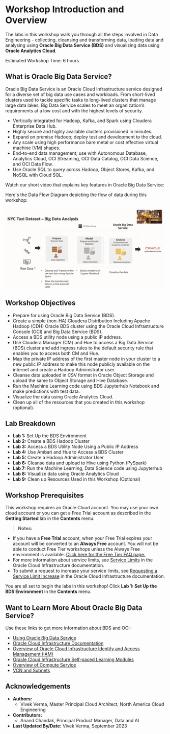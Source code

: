 # Workshop Introduction and Overview                                    

The labs in this workshop walk you through all the steps involved in Data Engineering - collecting, cleansing and transforming data, loading data and analysing using **Oracle Big Data Service (BDS)** and visualizing data using **Oracle Analytics Cloud**.

Estimated Workshop Time: 6 hours

## What is Oracle Big Data Service?
Oracle Big Data Service is an Oracle Cloud Infrastructure service designed for a diverse set of big data use cases and workloads. From short-lived clusters used to tackle specific tasks to long-lived clusters that manage large data lakes, Big Data Service scales to meet an organization’s requirements at a low cost and with the highest levels of security.

* Vertically integrated for Hadoop, Kafka, and Spark using Cloudera Enterprise Data Hub.
* Highly secure and highly available clusters provisioned in minutes.
* Expand on premise Hadoop; deploy test and development to the cloud.
* Any scale using high performance bare metal or cost effective virtual machine (VM) shapes.
* End-to-end data management; use with Autonomous Database, Analytics Cloud, OCI Streaming, OCI Data Catalog, OCI Data Science, and OCI Data Flow.
* Use Oracle SQL to query across Hadoop, Object Stores, Kafka, and NoSQL with Cloud SQL.

Watch our short video that explains key features in Oracle Big Data Service:

[](youtube:CAmaIGKkEIE)

Here's the Data Flow Diagram depicting the flow of data during this workshop:

![](./images/bds-ml-oac.png)

## Workshop Objectives
- Prepare for using Oracle Big Data Service (BDS).
- Create a simple (non-HA) Cloudera Distribution Including Apache Hadoop (CDH) Oracle BDS cluster using the Oracle Cloud Infrastructure Console (OCI) and Big Data Service (BDS).
- Access a BDS utility node using a public IP address.
- Use Cloudera Manager (CM) and Hue to access a Big Data Service (BDS) cluster and add ingress rules to the default security rule that enables you to access both CM and Hue.
- Map the private IP address of the first master node in your cluster to a new public IP address to make this node publicly available on the internet and create a Hadoop Administrator user.
- Cleanse data uploaded in CSV format in Oracle Object Storage and upload the same to Object Storage and Hive Database.
- Run the Machine Learning code using BDS Jupyterhub Notebook and make predictions with test data.
- Visualize the data using Oracle Analytics Cloud.
- Clean up all of the resources that you created in this workshop (optional).

## Lab Breakdown
- **Lab 1:** Set Up the BDS Environment
- **Lab 2:** Create a BDS Hadoop Cluster
- **Lab 3:** Access a BDS Utility Node Using a Public IP Address
- **Lab 4:** Use Ambari and Hue to Access a BDS Cluster
- **Lab 5:** Create a Hadoop Administrator User
- **Lab 6:** Cleanse data and upload to Hive using Python (PySpark)
- **Lab 7:** Run the Machine Learning, Data Science code using Jupyterhub
- **Lab 8:** Visualize data using Oracle Analytics Cloud
- **Lab 9:** Clean up Resources Used in this Workshop (Optional)

## Workshop Prerequisites
This workshop requires an Oracle Cloud account. You may use your own cloud account or you can get a Free Trial account as described in the **Getting Started** lab in the **Contents** menu.

> **Notes:**    
 + If you have a **Free Trial** account, when your Free Trial expires your account will be converted to an **Always Free** account. You will not be able to conduct Free Tier workshops unless the Always Free environment is available. [Click here for the Free Tier FAQ page.](https://www.oracle.com/cloud/free/faq.html)
 + For more information about service limits, see [Service Limits](https://docs.cloud.oracle.com/en-us/iaas/Content/General/Concepts/servicelimits.htm) in the Oracle Cloud Infrastructure documentation.
 + To submit a request to increase your service limits, see [Requesting a Service Limit Increase](https://docs.cloud.oracle.com/en-us/iaas/Content/General/Concepts/servicelimits.htm#Requesti) in the Oracle Cloud Infrastructure documentation.

You are all set to begin the labs in this workshop! Click **Lab 1: Set Up the BDS Environment** in the **Contents** menu.

## Want to Learn More About Oracle Big Data Service?

Use these links to get more information about BDS and OCI:

* [Using Oracle Big Data Service](https://docs.oracle.com/en/cloud/paas/big-data-service/user/index.html)
* [Oracle Cloud Infrastructure Documentation](https://docs.cloud.oracle.com/en-us/iaas/Content/GSG/Concepts/baremetalintro.htm)
* [Overview of Oracle Cloud Infrastructure Identity and Access Management (IAM)](https://docs.cloud.oracle.com/en-us/iaas/Content/Identity/Concepts/overview.htm)
* [Oracle Cloud Infrastructure Self-paced Learning Modules](https://www.oracle.com/cloud/iaas/training/foundations.html)
* [Overview of Compute Service](https://www.oracle.com/pls/topic/lookup?ctx=cloud&id=oci_compute_overview)
* [VCN and Subnets](https://docs.cloud.oracle.com/iaas/Content/Network/Tasks/managingVCNs.htm)


## Acknowledgements

* **Authors:**
    * Vivek Verma, Master Principal Cloud Architect, North America Cloud Engineering
* **Contributors:**
    * Anand Chandak, Principal Product Manager, Data and AI
* **Last Updated By/Date:** Vivek Verma, September 2023
